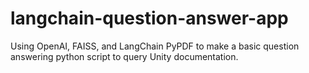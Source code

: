 # langchain-question-answer-app
Using OpenAI, FAISS, and LangChain PyPDF to make a basic question answering python script to query Unity documentation.

